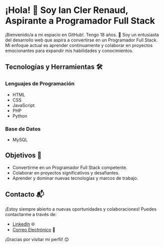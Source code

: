 # ¡Hola! 👋 Soy Ian Cler Renaud, Aspirante a Programador Full Stack

¡Bienvenido/a a mi espacio en GitHub!. Tengo 18 años. 🚀 Soy un entusiasta del desarrollo web que aspira a convertirse en un Programador Full Stack. Mi enfoque actual es aprender continuamente y colaborar en proyectos emocionantes para expandir mis habilidades y conocimientos.

## Tecnologías y Herramientas 🛠️

### Lenguajes de Programación

- HTML
- CSS
- JavaScript
- PHP
- Python

### Base de Datos

- MySQL

## Objetivos 🎯

- Convertirme en un Programador Full Stack competente.
- Colaborar en proyectos significativos y desafiantes.
- Aprender y dominar nuevas tecnologías y marcos de trabajo.

## Contacto 📬

¡Estoy siempre abierto a nuevas oportunidades y colaboraciones! Puedes contactarme a través de:

- [LinkedIn](https://www.linkedin.com/in/ian-cler-b392322a6/) 🌐
- [Correo Electrónico](mailto:clerrenaud.ian@gmail.com) 📧

¡Gracias por visitar mi perfil! 😊

